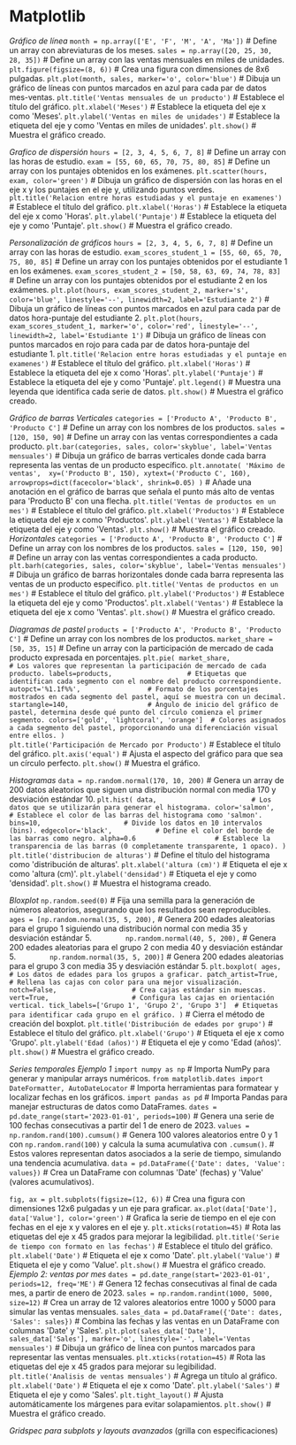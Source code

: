 # Matplotlib
_Gráfico de línea_
`month = np.array(['E', 'F', 'M', 'A', 'Ma'])`                # Define un array con abreviaturas de los meses.
`sales = np.array([20, 25, 30, 28, 35])`                     # Define un array con las ventas mensuales en miles de unidades.
`plt.figure(figsize=(8, 6))`                                 # Crea una figura con dimensiones de 8x6 pulgadas.
`plt.plot(month, sales, marker='o', color='blue')`           # Dibuja un gráfico de líneas con puntos marcados en azul para cada par de datos mes-ventas.
`plt.title('Ventas mensuales de un producto')`               # Establece el título del gráfico.
`plt.xlabel('Meses')`                                        # Establece la etiqueta del eje x como 'Meses'.
`plt.ylabel('Ventas en miles de unidades')`                  # Establece la etiqueta del eje y como 'Ventas en miles de unidades'.
`plt.show()`                                                 # Muestra el gráfico creado.

_Grafico de dispersión_ 
`hours = [2, 3, 4, 5, 6, 7, 8]`              # Define un array con las horas de estudio.
`exam = [55, 60, 65, 70, 75, 80, 85]`        # Define un array con los puntajes obtenidos en los exámenes.
`plt.scatter(hours, exam, color='green')`    # Dibuja un gráfico de dispersión con las horas en el eje x y los puntajes en el eje y, utilizando puntos verdes.
`plt.title('Relacion entre horas estudiadas y el puntaje en examenes')`  # Establece el título del gráfico.
`plt.xlabel('Horas')`                        # Establece la etiqueta del eje x como 'Horas'.
`plt.ylabel('Puntaje')`                      # Establece la etiqueta del eje y como 'Puntaje'.
`plt.show()`                                 # Muestra el gráfico creado.

_Personalización de gráficos_
`hours = [2, 3, 4, 5, 6, 7, 8]`                                  # Define un array con las horas de estudio.
`exam_scores_student_1 = [55, 60, 65, 70, 75, 80, 85]`           # Define un array con los puntajes obtenidos por el estudiante 1 en los exámenes.
`exam_scores_student_2 = [50, 58, 63, 69, 74, 78, 83]`           # Define un array con los puntajes obtenidos por el estudiante 2 en los exámenes.
`plt.plot(hours, exam_scores_student_2, marker='s', color='blue', linestyle='--', linewidth=2, label='Estudiante 2')`  # Dibuja un gráfico de líneas con puntos marcados en azul para cada par de datos hora-puntaje del estudiante 2.
`plt.plot(hours, exam_scores_student_1, marker='o', color='red', linestyle='--', linewidth=2, label='Estudiante 1')`  # Dibuja un gráfico de líneas con puntos marcados en rojo para cada par de datos hora-puntaje del estudiante 1.
`plt.title('Relacion entre horas estudiadas y el puntaje en examenes')`  # Establece el título del gráfico.
`plt.xlabel('Horas')`                                            # Establece la etiqueta del eje x como 'Horas'.
`plt.ylabel('Puntaje')`                                         # Establece la etiqueta del eje y como 'Puntaje'.
`plt.legend()`                                                  # Muestra una leyenda que identifica cada serie de datos.
`plt.show()`                                                    # Muestra el gráfico creado.

_Gráfico de barras_
_Verticales_
`categories = ['Producto A', 'Producto B', 'Producto C']`             # Define un array con los nombres de los productos.
`sales = [120, 150, 90]`                                             # Define un array con las ventas correspondientes a cada producto.
`plt.bar(categories, sales, color='skyblue', label='Ventas mensuales')` # Dibuja un gráfico de barras verticales donde cada barra representa las ventas de un producto específico.
`plt.annotate(
    'Máximo de ventas', 
    xy=('Producto B', 150), xytext=('Producto C', 160),
    arrowprops=dict(facecolor='black', shrink=0.05)
)`                                                                     # Añade una anotación en el gráfico de barras que señala el punto más alto de ventas para 'Producto B' con una flecha.
`plt.title('Ventas de productos en un mes')`                           # Establece el título del gráfico.
`plt.xlabel('Productos')`                                             # Establece la etiqueta del eje x como 'Productos'.
`plt.ylabel('Ventas')`                                                # Establece la etiqueta del eje y como 'Ventas'.
`plt.show()`                                                          # Muestra el gráfico creado.
_Horizontales_
`categories = ['Producto A', 'Producto B', 'Producto C']`             # Define un array con los nombres de los productos.
`sales = [120, 150, 90]`                                             # Define un array con las ventas correspondientes a cada producto.
`plt.barh(categories, sales, color='skyblue', label='Ventas mensuales')` # Dibuja un gráfico de barras horizontales donde cada barra representa las ventas de un producto específico.
`plt.title('Ventas de productos en un mes')`                           # Establece el título del gráfico.
`plt.ylabel('Productos')`                                             # Establece la etiqueta del eje y como 'Productos'.
`plt.xlabel('Ventas')`                                                # Establece la etiqueta del eje x como 'Ventas'.
`plt.show()`                                                          # Muestra el gráfico creado.

_Diagramas de pastel_
`products = ['Producto A', 'Producto B', 'Producto C']`               # Define un array con los nombres de los productos.
`market_share = [50, 35, 15]`                                         # Define un array con la participación de mercado de cada producto expresada en porcentajes.
`plt.pie(
    market_share,                      # Los valores que representan la participación de mercado de cada producto.
    labels=products,                   # Etiquetas que identifican cada segmento con el nombre del producto correspondiente.
    autopct='%1.1f%%',                 # Formato de los porcentajes mostrados en cada segmento del pastel, aquí se muestra con un decimal.
    startangle=140,                    # Ángulo de inicio del gráfico de pastel, determina desde qué punto del círculo comienza el primer segmento.
    colors=['gold', 'lightcoral', 'orange']  # Colores asignados a cada segmento del pastel, proporcionando una diferenciación visual entre ellos.
)`  
`plt.title('Participación de Mercado por Producto')`                  # Establece el título del gráfico.
`plt.axis('equal')`                                                   # Ajusta el aspecto del gráfico para que sea un círculo perfecto.
`plt.show()`                                                          # Muestra el gráfico.

_Histogramas_
`data = np.random.normal(170, 10, 200)`                   # Genera un array de 200 datos aleatorios que siguen una distribución normal con media 170 y desviación estándar 10.
`plt.hist(
    data,                        # Los datos que se utilizarán para generar el histograma.
    color='salmon',              # Establece el color de las barras del histograma como 'salmon'.
    bins=10,                     # Divide los datos en 10 intervalos (bins).
    edgecolor='black',           # Define el color del borde de las barras como negro.
    alpha=0.6                    # Establece la transparencia de las barras (0 completamente transparente, 1 opaco).
)`
`plt.title('distribucion de alturas')`                          # Define el título del histograma como 'distribución de alturas'.
`plt.xlabel('altura (cm)')`                                    # Etiqueta el eje x como 'altura (cm)'.
`plt.ylabel('densidad')`                                       # Etiqueta el eje y como 'densidad'.
`plt.show()`                                                   # Muestra el histograma creado.

_Bloxplot_
`np.random.seed(0)`                                # Fija una semilla para la generación de números aleatorios, asegurando que los resultados sean reproducibles.
`ages = [np.random.normal(35, 5, 200),`           # Genera 200 edades aleatorias para el grupo 1 siguiendo una distribución normal con media 35 y desviación estándar 5.
`        np.random.normal(40, 5, 200),`           # Genera 200 edades aleatorias para el grupo 2 con media 40 y desviación estándar 5.
`        np.random.normal(35, 5, 200)]`           # Genera 200 edades aleatorias para el grupo 3 con media 35 y desviación estándar 5.
`plt.boxplot(
    ages,                          # Los datos de edades para los grupos a graficar.
    patch_artist=True,             # Rellena las cajas con color para una mejor visualización.
    notch=False,                   # Crea cajas estándar sin muescas.
    vert=True,                     # Configura las cajas en orientación vertical.
    tick_labels=['Grupo 1', 'Grupo 2', 'Grupo 3']  # Etiquetas para identificar cada grupo en el gráfico.
)`                                  # Cierra el método de creación del boxplot.
`plt.title('Distribución de edades por grupo')`      # Establece el título del gráfico.
`plt.xlabel('Grupo')`                                # Etiqueta el eje x como 'Grupo'.
`plt.ylabel('Edad (años)')`                          # Etiqueta el eje y como 'Edad (años)'.
`plt.show()`                                         # Muestra el gráfico creado.

_Series temporales_
_Ejemplo 1_
`import numpy as np`                                           # Importa NumPy para generar y manipular arrays numéricos.
`from matplotlib.dates import DateFormatter, AutoDateLocator` # Importa herramientas para formatear y localizar fechas en los gráficos.
`import pandas as pd`                                          # Importa Pandas para manejar estructuras de datos como DataFrames.
`dates = pd.date_range(start='2023-01-01', periods=100)`      # Genera una serie de 100 fechas consecutivas a partir del 1 de enero de 2023.
`values = np.random.rand(100).cumsum()`         # Genera 100 valores aleatorios entre 0 y 1 con `np.random.rand(100)` y calcula la suma acumulativa con `.cumsum()`. 
                                               # Estos valores representan datos asociados a la serie de tiempo, simulando una tendencia acumulativa.
`data = pd.DataFrame({'Date': dates, 'Value': values})`       # Crea un DataFrame con columnas 'Date' (fechas) y 'Value' (valores acumulativos).

`fig, ax = plt.subplots(figsize=(12, 6))`                     # Crea una figura con dimensiones 12x6 pulgadas y un eje para graficar.
`ax.plot(data['Date'], data['Value'], color='green')`         # Grafica la serie de tiempo en el eje con fechas en el eje x y valores en el eje y.
`plt.xticks(rotation=45)`                                     # Rota las etiquetas del eje x 45 grados para mejorar la legibilidad.
`plt.title('Serie de tiempo con formato en las fechas')`      # Establece el título del gráfico.
`plt.xlabel('Date')`                                          # Etiqueta el eje x como 'Date'.
`plt.ylabel('Value')`                                         # Etiqueta el eje y como 'Value'.
`plt.show()`                                                  # Muestra el gráfico creado.
_Ejemplo 2: ventas por mes_
`dates = pd.date_range(start='2023-01-01', periods=12, freq='ME')`  # Genera 12 fechas consecutivas al final de cada mes, a partir de enero de 2023.
`sales = np.random.randint(1000, 5000, size=12)`                   # Crea un array de 12 valores aleatorios entre 1000 y 5000 para simular las ventas mensuales.
`sales_data = pd.DataFrame({'Date': dates, 'Sales': sales})`       # Combina las fechas y las ventas en un DataFrame con columnas 'Date' y 'Sales'.
`plt.plot(sales_data['Date'], sales_data['Sales'], marker='o', linestyle='-', label='Ventas mensuales')` # Dibuja un gráfico de línea con puntos marcados para representar las ventas mensuales.
`plt.xticks(rotation=45)`                                         # Rota las etiquetas del eje x 45 grados para mejorar su legibilidad.
`plt.title('Analisis de ventas mensuales')`                       # Agrega un título al gráfico.
`plt.xlabel('Date')`                                              # Etiqueta el eje x como 'Date'.
`plt.ylabel('Sales')`                                             # Etiqueta el eje y como 'Sales'.
`plt.tight_layout()`                                              # Ajusta automáticamente los márgenes para evitar solapamientos.
`plt.show()`                                                      # Muestra el gráfico creado.

_Gridspec para subplots y layouts avanzados_ (grilla con especificaciones)

